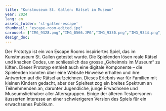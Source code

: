 ```yaml
---
title: "Kunstmuseum St. Gallen: Rätsel im Museum"
year: 2024
lang: en
assets_folder: 'st-gallen-escape'
thumbnail: "escape-room-edited.jpg"
carousel: ["IMG_9328.png","IMG_0566.JPG","IMG_9330.png","IMG_9344.png","IMG_0562.JPG","IMG_9351.png","IMG_0561.JPG", "IMG_9355 (1).png"]
design_doc: 
---
```


Der Prototyp ist ein von Escape Rooms inspiriertes Spiel, das im Kunstmuseum St. Gallen getestet wurde. Die Spielenden lösen reale Rätsel und knacken Codes, um schliesslich das grosse „Geheimnis im Museum“ zu lüften. Dieser Prototyp enthielt auch eine digitale Komponente – die Spielenden konnten über eine Website Hinweise erhalten und ihre Antworten auf die Rätsel aufzeichnen. Dieses Erlebnis war für Familien mit kleinen Kindern gedacht, aber der Spieltest zog ein breites Spektrum an Teilnehmenden an, darunter Jugendliche, junge Erwachsene und Museumsliebhaber aller Altersgruppen. Einige der älteren Testpersonen äusserten Interesse an einer schwierigeren Version des Spiels für ein erwachsenes Publikum.
